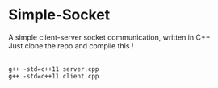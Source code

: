 # Simple-Socket
A simple client-server socket communication, written in C++ <br/>
Just clone the repo and compile this ! <br/> <br/>

``g++ -std=c++11 server.cpp`` <br/>
``g++ -std=c++11 client.cpp`` <br/>

